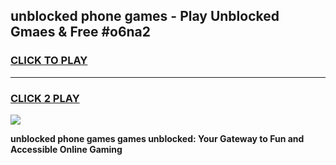 
## unblocked phone games - Play Unblocked Gmaes & Free #o6na2
<h3>
<a href="https://news.freeplayer.one?title=unblocked_phone_games&ref=03M">CLICK TO PLAY</a></h3>
<hr>

<h3>
<a href="https://news.freeplayer.one?title=unblocked_phone_games&ref=03M">CLICK 2 PLAY</a>
  
</h3>

<a href="https://news.freeplayer.one?title=unblocked_phone_games&ref=03M"><img src="https://clearcache.store/games.png"></a>


**unblocked phone games games unblocked: Your Gateway to Fun and Accessible Online Gaming**
